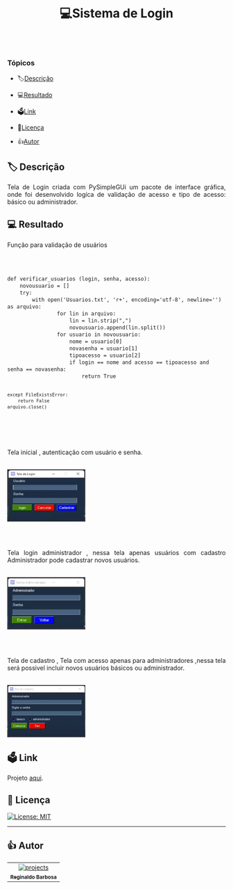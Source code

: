 


<h1 align="center">💻Sistema de Login</h1>
<br/>
<br/>
<!--<a align="center"> <img src="./img/Logo_regis.svg" alt="portfolio" width="80" height="400"/> </a>## -->

### Tópicos 

- 🏷[Descrição](#descrição)

- 💻[Resultado](#resultado)

- 🗳[Link](#link)

- 📌[Licença](#licença)

- 👍[Autor](#autor)




## 🏷 Descrição 

<p align="justify">
Tela de Login criada com PySimpleGUi um pacote de interface gráfica, onde foi desenvolvido logíca de validação de acesso e tipo de acesso: básico ou administrador.

</p>


## 💻 Resultado

<p align="justify">
Função para validação de usuários
</p>
</br>
<pre>
<code>
def verificar_usuarios (login, senha, acesso):
    novousuario = []
    try:
        with open('Usuarios.txt', 'r+', encoding='utf-8', newline='') as arquivo:
                for lin in arquivo:
                    lin = lin.strip(",")
                    novousuario.append(lin.split())
                for usuario in novousuario:
                    nome = usuario[0]
                    novasenha = usuario[1]
                    tipoacesso = usuario[2]
                    if login == nome and acesso == tipoacesso and senha == novasenha:
                        return True

    except FileExistsError:
        return False
    arquivo.close()
</code>
</pre>
</br>
<p align="justify">
Tela inicial , autenticação com usuário e senha.
</p>
</br>
<a align="center"> <img src="./img/Tela_inicial.png" alt="portfolio" width="180" height="120"/> </a> 

##
</br>
<p align="justify">
Tela login administrador , nessa tela apenas usuários com cadastro Administrador pode cadastrar novos usuários.
</p>
</br>
<a align="center"> <img src="./img/Tela_login_adm.png" alt="portfolio" width="180" height="120"/> </a> 

##

</br>
<p align="justify">
Tela de cadastro , Tela com acesso apenas para administradores ,nessa tela será possivel incluir novos usuários básicos ou administrador.
</p>
</br>
<a align="center"> <img src="./img/Tela_cadastro.png" alt="portfolio" width="180" height="120"/> </a> 


## 🗳 Link
 
 <p>Projeto <a href="https://github.com/Reginaldo-projects/Sistema_Login/blob/main/app.py" target="_blank">aqui</a>.</p>




## 📌 Licença

[![License: MIT](https://img.shields.io/badge/License-MIT-yellow.svg)](https://github.com/Reginaldo-projects/Sistema_Login/blob/main/LICENSE)


 ---

## 👍 Autor

<table>
  <tr>
    <td align="center">
      <a href="https://github.com/Reginaldo-projects">
        <img src="https://avatars.githubusercontent.com/u/112530481" width="100px;" alt="projects"/><br>
        <sub>
          <b>Reginaldo Barbosa</b>
        </sub>
      </a>
    </td>
  </tr>
</table>

 
